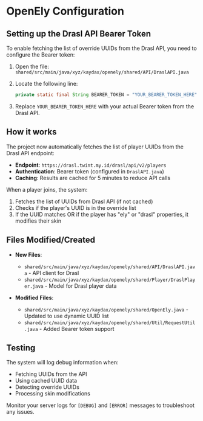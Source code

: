 # OpenEly Configuration

## Setting up the Drasl API Bearer Token

To enable fetching the list of override UUIDs from the Drasl API, you need to configure the Bearer token:

1. Open the file: `shared/src/main/java/xyz/kaydax/openely/shared/API/DraslAPI.java`

2. Locate the following line:
   ```java
   private static final String BEARER_TOKEN = "YOUR_BEARER_TOKEN_HERE";
   ```

3. Replace `YOUR_BEARER_TOKEN_HERE` with your actual Bearer token from the Drasl API.

## How it works

The project now automatically fetches the list of player UUIDs from the Drasl API endpoint:
- **Endpoint**: `https://drasl.twint.my.id/drasl/api/v2/players`
- **Authentication**: Bearer token (configured in `DraslAPI.java`)
- **Caching**: Results are cached for 5 minutes to reduce API calls

When a player joins, the system:
1. Fetches the list of UUIDs from Drasl API (if not cached)
2. Checks if the player's UUID is in the override list
3. If the UUID matches OR if the player has "ely" or "drasl" properties, it modifies their skin

## Files Modified/Created

- **New Files**:
  - `shared/src/main/java/xyz/kaydax/openely/shared/API/DraslAPI.java` - API client for Drasl
  - `shared/src/main/java/xyz/kaydax/openely/shared/Player/DraslPlayer.java` - Model for Drasl player data
  
- **Modified Files**:
  - `shared/src/main/java/xyz/kaydax/openely/shared/OpenEly.java` - Updated to use dynamic UUID list
  - `shared/src/main/java/xyz/kaydax/openely/shared/Util/RequestUtil.java` - Added Bearer token support

## Testing

The system will log debug information when:
- Fetching UUIDs from the API
- Using cached UUID data
- Detecting override UUIDs
- Processing skin modifications

Monitor your server logs for `[DEBUG]` and `[ERROR]` messages to troubleshoot any issues.
